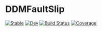 # DDMFaultSlip

[![Stable](https://img.shields.io/badge/docs-stable-blue.svg)](https://ajacquey.github.io/DDMFaultSlip.jl/stable/)
[![Dev](https://img.shields.io/badge/docs-dev-blue.svg)](https://ajacquey.github.io/DDMFaultSlip.jl/dev/)
[![Build Status](https://github.com/ajacquey/DDMFaultSlip.jl/actions/workflows/CI.yml/badge.svg?branch=main)](https://github.com/ajacquey/DDMFaultSlip.jl/actions/workflows/CI.yml?query=branch%3Amain)
[![Coverage](https://codecov.io/gh/ajacquey/DDMFaultSlip.jl/branch/main/graph/badge.svg)](https://codecov.io/gh/ajacquey/DDMFaultSlip.jl)
